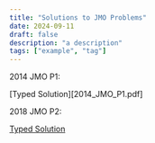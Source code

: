 ```yaml
---
title: "Solutions to JMO Problems"
date: 2024-09-11
draft: false
description: "a description"
tags: ["example", "tag"]
---
```

2014 JMO P1:

[Typed Solution][2014_JMO_P1.pdf]

2018 JMO P2:

[Typed Solution](2018_JMO_P2.pdf)

